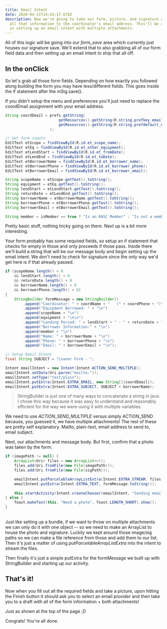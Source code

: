 ```yaml
---
title: Email Intent
date: 2020-04-21T14:41:17.678Z
description: Now we're going to take our form, picture, and signature and send
  all that information to the coordinator's email address. This'll be a practice
  in setting up an email intent with multiple attachments.
---
```

All of this logic will be going into our *form_save* area which currently just houses our signature save. We'll extend that to also grabbing all of our form field data and then setting up an email intent to ship that all off.

## In the onClick
So let's grab all those form fields. Depending on how exactly you followed along building the form you may have less/different fields. This goes inside the if statement after the mSig.save().

If you didn't setup the menu and preferences you'll just need to replace the coordEmail assignment with your email address.

```java
String coordEmail = prefs.getString(
                        getResources().getString(R.string.prefkey_email),
                        getResources().getString(R.string.prefdefault_email)
                    );

// Get form inputs
EditText etScope = findViewById(R.id.et_scope_name);
EditText etEq = findViewById(R.id.et_other_equipment);
EditText etLendStart = findViewById(R.id.et_fromDate);
EditText etLendEnd = findViewById(R.id.et_toDate);
EditText etBorrowerName = findViewById(R.id.et_borrower_name);
EditText etBorrowerPhone = findViewById(R.id.et_borrower_phone);
EditText etBorrowerEmail = findViewById(R.id.et_borrower_email);

String scopeName = etScope.getText().toString();
String equipment = etEq.getText().toString();
String lendStart = etLendStart.getText().toString();
String returnDate = etLendEnd.getText().toString();
String borrowerName = etBorrowerName.getText().toString();
String borrowerPhone = etBorrowerPhone.getText().toString();
String borrowerEmail = etBorrowerEmail.getText().toString();

String member = isMember == true ? "Is an RASC Member" : "Is not a member of the RASC";
```

Pretty basic stuff, nothing tricky going on there. Next up is a bit more interesting.

Your form probably has some required fields, so setup an if statement that checks for empty in those and only proceeds if those pass. Inside there we'll build a string that will be our message body and begin setting up the email intent. We don't need to check for signature since the only way we'd get here is if that already passed.

```java
if (scopeName.length() > 0
    && lendStart.length() > 0
    && returnDate.length() > 0
    && borrowerName.length() > 0
    && borrowerPhone.length() > 0)
{
    StringBuilder formMessage = new StringBuilder()
        .append("Coordinator: " + coordName + "   (" + coordPhone + ")\n\n")
        .append("Equipment Borrowed: " + "\n")
        .append(scopeName + "\n")
        .append(equipment + "\n\n")
        .append("Lending Period: " + lendStart + " - " + returnDate + "\n\n")
        .append("Borrower Information:" + "\n")
        .append(member + "\n")
        .append("Name: " + borrowerName + "\n")
        .append("Phone: " + borrowerPhone + "\n")
        .append("Email: " + borrowerEmail + "\n");

// Setup Email Intent
final String SUBJECT = "Loaner Form - ";

Intent emailIntent = new Intent(Intent.ACTION_SEND_MULTIPLE);
emailIntent.setData(Uri.parse("mailto:"));
emailIntent.setType("text/plain");
emailIntent.putExtra(Intent.EXTRA_EMAIL, new String[]{coordEmail});
emailIntent.putExtra(Intent.EXTRA_SUBJECT, SUBJECT + borrowerName);
```
>StringBuilder is just one of many ways to concatenate a string in java. I chose this way because it was easy to understand and reasonably efficient for the way we were using it with multiple variables.

We need to use *ACTION_SEND_MULTIPLE* versus simply ACTION_SEND because, you guessed it, we have multiple attachments! The rest of these are pretty self explanatory. Mailto, plain-text, email address to send to, email subject.

Next, our attachments and message body. But first, confirm that a photo was taken by the form:

```java
if (imagePath != null) {
    ArrayList<Uri> files = new ArrayList<>();
    files.add(Uri.fromFile(new File(imagePath)));
    files.add(Uri.fromFile(new File(sigPath)));

    emailIntent.putParcelableArrayListExtra(Intent.EXTRA_STREAM, files);
    emailIntent.putExtra(Intent.EXTRA_TEXT, formMessage.toString());
    
    this.startActivity(Intent.createChooser(emailIntent, "Sending email..."));
} else {
    Toast.makeText(this, "Need a photo", Toast.LENGTH_SHORT).show();
}
```
\
Just like setting up a bundle, if we want to throw on multiple attachments we can only do it with one object -- so we need to make an ArrayList to house the photo and signature. Luckily we kept around those image/sig paths so we can make a file reference from those and add them to our list. Then it's just a matter of using *putParcelableArrayListExtra* into the intent to stream the files.

Then finally it's just a simple putExtra for the formMessage we built up with StringBuilder and starting up our activity.

## That's it!
Now when you fill out all the required fields and take a picture, upon hitting the Finish button it should ask you to select an email provider and then take you to a draft with all of the form information + both attachments!

Just as shown at the top of the page ;D

Congrats! You're all done.